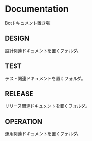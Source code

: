 Documentation
=============

Botドキュメント置き場

## DESIGN
設計関連ドキュメントを置くフォルダ。

## TEST
テスト関連ドキュメントを置くフォルダ。

## RELEASE
リリース関連ドキュメントを置くフォルダ。

## OPERATION
運用関連ドキュメントを置くフォルダ。